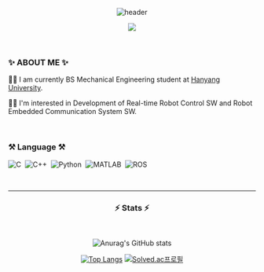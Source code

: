 <div align=center>
  
  ![header](https://capsule-render.vercel.app/api?type=waving&color=auto&height=300&section=header&text=welcome&fontSize=90&animation=fadeIn&fontAlignY=38&desc=shkwon98's%20GitHub%20Profile&descAlignY=51&descAlign=62)
  
  <a href="https://hits.seeyoufarm.com"><img src="https://hits.seeyoufarm.com/api/count/incr/badge.svg?url=https%3A%2F%2Fgithub.com%2Fshkwon98%2Fhit-counter&count_bg=%2379C83D&title_bg=%23555555&icon=&icon_color=%23E7E7E7&title=hits&edge_flat=false"/></a>

</div>


<br>


### ✨  ABOUT ME ✨

👨‍🎓 I am currently BS Mechanical Engineering student at <a href="https://www.hanyang.ac.kr/web/eng">Hanyang University</a>.<br>
<!--
💼 I am currently working as an undergraduate researcher at <a href="https://www.ansurlab.com/">ANSUR Lab</a> of <a href="https://www.airi.kist.re.kr/centerfor-intelligent-robotics">KIST(Korea Institute of Science and Technology): Center for Intelligent & Interactive Robotics</a>.<br>
-->
👨‍💻 I'm interested in Development of Real-time Robot Control SW and Robot Embedded Communication System SW.


<br>


### ⚒  Language ⚒
<p>
  
  ![C](https://img.shields.io/badge/c%20-%2300599C.svg?&style=flat&logo=c)&nbsp; 
  ![C++](https://img.shields.io/badge/c++%20-%2300599C.svg?&style=flat&logo=c%2B%2B)&nbsp; 
  ![Python](https://img.shields.io/badge/-Python-05122A?style=flat&logo=python)&nbsp; 
  ![MATLAB](https://img.shields.io/badge/MATLAB-00599C?style=flat&logo=MATLAB%2B%2B)&nbsp;
  ![ROS](https://img.shields.io/badge/ROS-22314E?style=flat&logo=ROS)&nbsp; 

</p>


<br>


<hr>


<div align=center>
  
  ### ⚡ Stats ⚡️
  
  <br>
  
  ![Anurag's GitHub stats](https://github-readme-stats.vercel.app/api?username=shkwon98&theme=vue-dark&show_icons=true)
  
  [![Top Langs](https://github-readme-stats.vercel.app/api/top-langs/?username=shkwon98&layout=compact&theme=vue-dark)](https://github.com/shkwon98) [![Solved.ac프로필](http://mazassumnida.wtf/api/v2/generate_badge?boj=shkwon98)](https://solved.ac/shkwon98)

</div>
